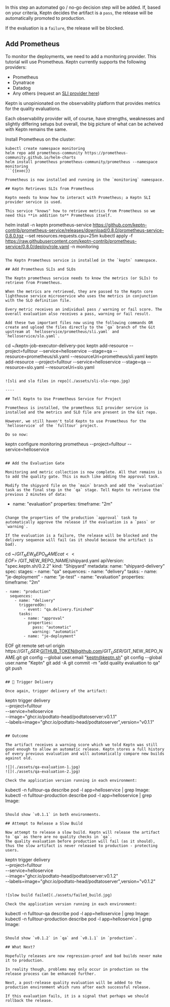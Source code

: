 In this step an automated go / no-go decision step will be added. If, based on your criteria, Keptn decides the artifact is a `pass`, the release will be automatically promoted to production.

If the evaluation is a `failure`, the release will be blocked.

## Add Prometheus
To monitor the deployments, we need to add a monitoring provider. This tutorial will use Prometheus. Keptn currently supports the following providers:

- Prometheus
- Dynatrace
- Datadog
- Any others (request an [SLI provider here](https://github.com/keptn/integrations/issues))

Keptn is unopinionated on the observability platform that provides metrics for the quality evaluations.

Each observability provider will, of course, have strengths, weaknesses and slightly differing setups but overall, the big picture of what can be acheived with Keptn remains the same.

Install Prometheus on the cluster:

```
kubectl create namespace monitoring
helm repo add prometheus-community https://prometheus-community.github.io/helm-charts
helm install prometheus prometheus-community/prometheus --namespace monitoring
```{{exec}}

Prometheus is now installed and running in the `monitoring` namespace.

## Keptn Retrieves SLIs from Prometheus

Keptn needs to know how to interact with Prometheus; a Keptn SLI provider service is used.

This service "knows" how to retrieve metrics from Prometheus so we need this **in addition to** Prometheus itself.

```
helm install -n keptn prometheus-service https://github.com/keptn-contrib/prometheus-service/releases/download/0.8.0/prometheus-service-0.8.0.tgz --set resources.requests.cpu=25m
kubectl apply -f https://raw.githubusercontent.com/keptn-contrib/prometheus-service/0.8.0/deploy/role.yaml -n monitoring
```{{exec}}

The Keptn Prometheus service is installed in the `keptn` namespace.

## Add Prometheus SLIs and SLOs

The Keptn prometheus service needs to know the metrics (or SLIs) to retrieve from Prometheus.

When the metrics are retrieved, they are passed to the Keptn core lighthouse service microservice who uses the metrics in conjunction with the SLO definition file.

Every metric receives an individual pass / warning or fail score. The overall evaluation also receives a pass, warning or fail result.

Add these two important files now using the following commands OR create and upload the files directly to the `qa` branch of the Git upstream at `helloservice/prometheus/sli.yaml` and `helloservice/slo.yaml`.

```
cd ~/keptn-job-executor-delivery-poc
keptn add-resource --project=fulltour --service=helloservice --stage=qa --resource=prometheus/sli.yaml --resourceUri=prometheus/sli.yaml
keptn add-resource --project=fulltour --service=helloservice --stage=qa --resource=slo.yaml --resourceUri=slo.yaml
```{{exec}}

![sli and slo files in repo](./assets/sli-slo-repo.jpg)

----

## Tell Keptn to Use Prometheus Service for Project

Prometheus is installed, the prometheus SLI provider service is installed and the metrics and SLO file are present in the Git repo.

However, we still haven't told Keptn to use Prometheus for the `helloservice` of the `fulltour` project.

Do so now:

```
keptn configure monitoring prometheus --project=fulltour --service=helloservice
```{{exec}}

## Add the Evaluation Gate

Monitoring and metric collection is now complete. All that remains is to add the quality gate. This is much like adding the approval task.

Modify the shipyard file on the `main` branch and add the `evaluation` task as the final step in the `qa` stage. Tell Keptn to retrieve the previous 2 minutes of data:

```
- name: "evaluation"
  properties:
    timeframe: "2m"
```

Change the properties of the production `approval` task to automatically approve the release if the evaluation is a `pass` or `warning`.

If the evaluation is a failure, the release will be blocked and the delivery sequence will fail (as it should because the artifact is bad).

```
cd ~/$GIT_NEW_REPO_NAME
cat << EOF > ~/$GIT_NEW_REPO_NAME/shipyard.yaml
apiVersion: "spec.keptn.sh/0.2.2"
kind: "Shipyard"
metadata:
  name: "shipyard-delivery"
spec:
  stages:
    - name: "qa"
      sequences:
        - name: "delivery"
          tasks:
            - name: "je-deployment"
            - name: "je-test"
            - name: "evaluation"
              properties:
                timeframe: "2m"

    - name: "production"
      sequences:
        - name: "delivery"
          triggeredOn:
            - event: "qa.delivery.finished"
          tasks:
            - name: "approval"
              properties:
                pass: "automatic"
                warning: "automatic"
            - name: "je-deployment"
EOF
git remote set-url origin https://$GIT_USER:$GITHUB_TOKEN@github.com/$GIT_USER/$GIT_NEW_REPO_NAME.git
git config --global user.email "keptn@keptn.sh"
git config --global user.name "Keptn"
git add -A
git commit -m "add quality evaluation to qa"
git push
```{{exec}}

## 🎉 Trigger Delivery

Once again, trigger delivery of the artifact:

```
keptn trigger delivery \
--project=fulltour \
--service=helloservice \
--image="ghcr.io/podtato-head/podtatoserver:v0.1.1" \
--labels=image="ghcr.io/podtato-head/podtatoserver",version="v0.1.1"
```{{exec}}

## Outcome

The artifact receives a warning score which we told Keptn was still good enough to allow an automatic release. Keptn stores a full history of every previous evaluation and will automatically compare new builds against old.

![](./assets/qa-evaluation-1.jpg)
![](./assets/qa-evaluation-2.jpg)

Check the application version running in each environment:

```
kubectl -n fulltour-qa describe pod -l app=helloservice | grep Image:
kubectl -n fulltour-production describe pod -l app=helloservice | grep Image:
```{{exec}}

Should show `v0.1.1` in both environments.

## Attempt to Release a Slow Build

Now attempt to release a slow build. Keptn will release the artifact to `qa` as there are no quality checks in `qa`.
The quality evaluation before production will fail (as it should), thus the slow artifact is never released to production - protecting users.

```
keptn trigger delivery \
--project=fulltour \
--service=helloservice \
--image="ghcr.io/podtato-head/podtatoserver:v0.1.2" \
--labels=image="ghcr.io/podtato-head/podtatoserver",version="v0.1.2"
```{{exec}}

![slow build failed](./assets/failed_build.jpg)

Check the application version running in each environment:

```
kubectl -n fulltour-qa describe pod -l app=helloservice | grep Image:
kubectl -n fulltour-production describe pod -l app=helloservice | grep Image:
```{{exec}}

Should show `v0.1.2` in `qa` and `v0.1.1` in `production`.

## What Next?

Hopefully releases are now regression-proof and bad builds never make it to production.

In reality though, problems may only occur in production so the release process can be enhanced further.

Next, a post-release quality evaluation will be added to the production environment which runs after each successful release.

If this evaluation fails, it is a signal that perhaps we should rollback the release.
